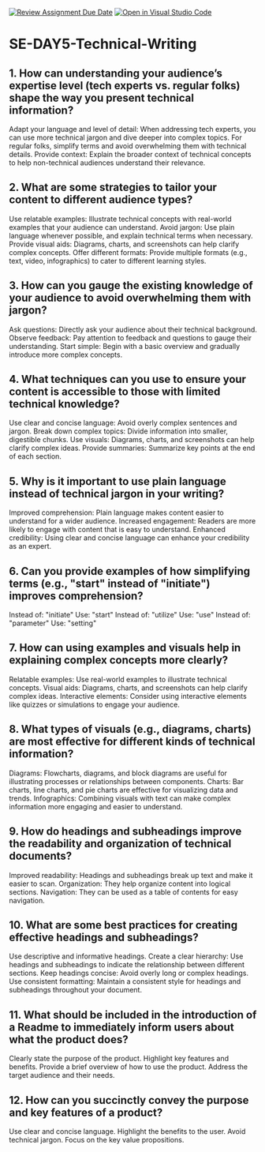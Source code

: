 [![Review Assignment Due Date](https://classroom.github.com/assets/deadline-readme-button-22041afd0340ce965d47ae6ef1cefeee28c7c493a6346c4f15d667ab976d596c.svg)](https://classroom.github.com/a/zsAR-pyY)
[![Open in Visual Studio Code](https://classroom.github.com/assets/open-in-vscode-2e0aaae1b6195c2367325f4f02e2d04e9abb55f0b24a779b69b11b9e10269abc.svg)](https://classroom.github.com/online_ide?assignment_repo_id=15656480&assignment_repo_type=AssignmentRepo)
# SE-DAY5-Technical-Writing
## 1. How can understanding your audience’s expertise level (tech experts vs. regular folks) shape the way you present technical information?
Adapt your language and level of detail: When addressing tech experts, you can use more technical jargon and dive deeper into complex topics. For regular folks, simplify terms and avoid overwhelming them with technical details.
Provide context: Explain the broader context of technical concepts to help non-technical audiences understand their relevance.

## 2. What are some strategies to tailor your content to different audience types?
Use relatable examples: Illustrate technical concepts with real-world examples that your audience can understand.
Avoid jargon: Use plain language whenever possible, and explain technical terms when necessary.
Provide visual aids: Diagrams, charts, and screenshots can help clarify complex concepts.
Offer different formats: Provide multiple formats (e.g., text, video, infographics) to cater to different learning styles.

## 3. How can you gauge the existing knowledge of your audience to avoid overwhelming them with jargon?
Ask questions: Directly ask your audience about their technical background.
Observe feedback: Pay attention to feedback and questions to gauge their understanding.
Start simple: Begin with a basic overview and gradually introduce more complex concepts.

## 4. What techniques can you use to ensure your content is accessible to those with limited technical knowledge?
Use clear and concise language: Avoid overly complex sentences and jargon.
Break down complex topics: Divide information into smaller, digestible chunks.
Use visuals: Diagrams, charts, and screenshots can help clarify complex ideas.
Provide summaries: Summarize key points at the end of each section.

## 5. Why is it important to use plain language instead of technical jargon in your writing?
Improved comprehension: Plain language makes content easier to understand for a wider audience.
Increased engagement: Readers are more likely to engage with content that is easy to understand.
Enhanced credibility: Using clear and concise language can enhance your credibility as an expert.

## 6. Can you provide examples of how simplifying terms (e.g., "start" instead of "initiate") improves comprehension?
Instead of: "initiate"
Use: "start"
Instead of: "utilize"
Use: "use"
Instead of: "parameter"
Use: "setting"

## 7. How can using examples and visuals help in explaining complex concepts more clearly?
Relatable examples: Use real-world examples to illustrate technical concepts.
Visual aids: Diagrams, charts, and screenshots can help clarify complex ideas.
Interactive elements: Consider using interactive elements like quizzes or simulations to engage your audience.

## 8. What types of visuals (e.g., diagrams, charts) are most effective for different kinds of technical information?
Diagrams: Flowcharts, diagrams, and block diagrams are useful for illustrating processes or relationships between components.
Charts: Bar charts, line charts, and pie charts are effective for visualizing data and trends.
Infographics: Combining visuals with text can make complex information more engaging and easier to understand.

## 9. How do headings and subheadings improve the readability and organization of technical documents?
Improved readability: Headings and subheadings break up text and make it easier to scan.
Organization: They help organize content into logical sections.
Navigation: They can be used as a table of contents for easy navigation.

## 10. What are some best practices for creating effective headings and subheadings?
Use descriptive and informative headings.
Create a clear hierarchy: Use headings and subheadings to indicate the relationship between different sections.
Keep headings concise: Avoid overly long or complex headings.
Use consistent formatting: Maintain a consistent style for headings and subheadings throughout your document.

## 11. What should be included in the introduction of a Readme to immediately inform users about what the product does?
Clearly state the purpose of the product.
Highlight key features and benefits.
Provide a brief overview of how to use the product.
Address the target audience and their needs.

## 12. How can you succinctly convey the purpose and key features of a product?
Use clear and concise language.
Highlight the benefits to the user.
Avoid technical jargon.
Focus on the key value propositions.
